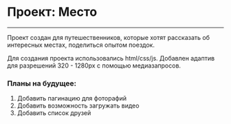 # Проект: Место
------
Проект создан для путешественников, которые хотят рассказать об интересных местах, поделиться опытом поездок.

Для создания проекта использовались html/css/js.
Добавлен адаптив для разрешений 320 - 1280px с помощью медиазапросов.

### Планы на будущее:
1. Добавить пагинацию для фоторафий
2. Добавить возможность загружать видео
3. Добавить список друзей
